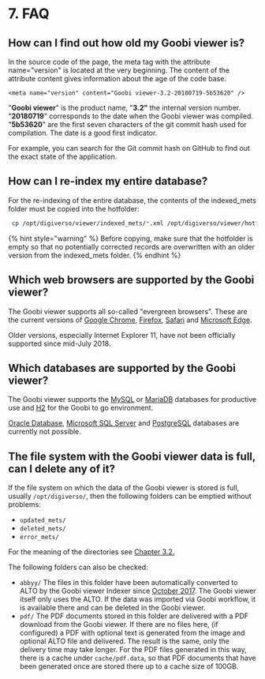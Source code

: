 # 7. FAQ

## How can I find out how old my Goobi viewer is?

 In the source code of the page, the meta tag with the attribute name="version" is located at the very beginning. The content of the attribute content gives information about the age of the code base.

```markup
<meta name="version" content="Goobi viewer-3.2-20180719-5b53620" />
```

 "**Goobi viewer**" is the product name, "**3.2"** the internal version number. "**20180719**" corresponds to the date when the Goobi viewer was compiled. "**5b53620**" are the first seven characters of the git commit hash used for compilation. The date is a good first indicator. 

For example, you can search for the Git commit hash on GitHub to find out the exact state of the application.

## How can I re-index my entire database? 

For the re-indexing of the entire database, the contents of the indexed\_mets folder must be copied into the hotfolder:

```bash
 cp /opt/digiverso/viewer/indexed_mets/*.xml /opt/digiverso/viewer/hotfolder/ 
```

{% hint style="warning" %}
Before copying, make sure that the hotfolder is empty so that no potentially corrected records are overwritten with an older version from the indexed\_mets folder. 
{% endhint %}

## Which web browsers are supported by the Goobi viewer? 

The Goobi viewer supports all so-called "evergreen browsers". These are the current versions of [Google Chrome](https://www.google.com/chrome/), [Firefox](http://www.mozilla.org/firefox/), [Safari](http://www.apple.com/safari/) and [Microsoft Edge](https://www.microsoft.com/en-us/windows/microsoft-edge). 

Older versions, especially Internet Explorer 11, have not been officially supported since mid-July 2018. 

## Which databases are supported by the Goobi viewer? 

The Goobi viewer supports the [MySQL](https://en.wikipedia.org/wiki/MySQL) or [MariaDB](https://en.wikipedia.org/wiki/MariaDB) databases for productive use and [H2](https://en.wikipedia.org/wiki/H2_%28DBMS%29) for the Goobi to go environment. 

[Oracle Database](https://en.wikipedia.org/wiki/Oracle_Database), [Microsoft SQL Server](https://en.wikipedia.org/wiki/Microsoft_SQL_Server) and [PostgreSQL](https://en.wikipedia.org/wiki/PostgreSQL) databases are currently not possible.

## The file system with the Goobi viewer data is full, can I delete any of it?

If the file system on which the data of the Goobi viewer is stored is full, usually `/opt/digiverso/`, then the following folders can be emptied without problems:

* `updated_mets/`
* `deleted_mets/`
* `error_mets/`

For the meaning of the directories see [Chapter 3.2.](3/3.2.md)

The following folders can also be checked:

* `abbyy/`  The files in this folder have been automatically converted to ALTO by the Goobi viewer Indexer since [October 2017](https://docs.intranda.com/goobi-viewer-digests-de/2017/10#speicherverbrauch). The Goobi viewer itself only uses the ALTO. If the data was imported via Goobi workflow, it is available there and can be deleted in the Goobi viewer.
* `pdf/` The PDF documents stored in this folder are delivered with a PDF download from the Goobi viewer. If there are no files here, \(if configured\) a PDF with optional text is generated from the image and optional ALTO file and delivered. The result is the same, only the delivery time may take longer.  For the PDF files generated in this way, there is a cache under `cache/pdf.data`, so that PDF documents that have been generated once are stored there up to a cache size of 100GB.

